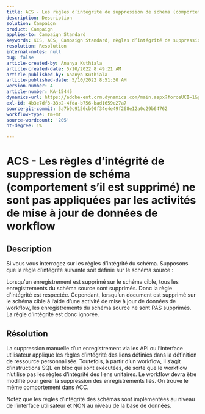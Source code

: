 ```yaml
---
title: ACS - Les règles d’intégrité de suppression de schéma (comportement s’il est supprimé) ne sont pas appliquées par les activités de mise à jour de données de workflow
description: Description
solution: Campaign
product: Campaign
applies-to: Campaign Standard
keywords: KCS, ACS, Campaign Standard, règles d’intégrité de suppression, comportement en cas de suppression, workflow, mise à jour de données
resolution: Resolution
internal-notes: null
bug: false
article-created-by: Ananya Kuthiala
article-created-date: 5/10/2022 8:49:21 AM
article-published-by: Ananya Kuthiala
article-published-date: 5/10/2022 8:51:30 AM
version-number: 4
article-number: KA-15445
dynamics-url: https://adobe-ent.crm.dynamics.com/main.aspx?forceUCI=1&pagetype=entityrecord&etn=knowledgearticle&id=01894013-3ed0-ec11-a7b5-0022480a8e40
exl-id: 4b3e7df3-33b2-4fda-b756-bad1659e27a7
source-git-commit: 5a7b9c9156cb90f34e4e49f268e12a0c29b64762
workflow-type: tm+mt
source-wordcount: '205'
ht-degree: 1%

---
```


# ACS - Les règles d’intégrité de suppression de schéma (comportement s’il est supprimé) ne sont pas appliquées par les activités de mise à jour de données de workflow

## Description


Si vous vous interrogez sur les règles d’intégrité du schéma. Supposons que la règle d’intégrité suivante soit définie sur le schéma source :



Lorsqu&#39;un enregistrement est supprimé sur le schéma cible, tous les enregistrements du schéma source sont supprimés. Donc la règle d&#39;intégrité est respectée. Cependant, lorsqu’un document est supprimé sur le schéma cible à l’aide d’une activité de mise à jour de données de workflow, les enregistrements du schéma source ne sont PAS supprimés. La règle d&#39;intégrité est donc ignorée.


## Résolution


La suppression manuelle d’un enregistrement via les API ou l’interface utilisateur applique les règles d’intégrité des liens définies dans la définition de ressource personnalisée. Toutefois, à partir d’un workflow, il s’agit d’instructions SQL en bloc qui sont exécutées, de sorte que le workflow n’utilise pas les règles d’intégrité des liens unitaires. Le workflow devra être modifié pour gérer la suppression des enregistrements liés. On trouve le même comportement dans ACC.

Notez que les règles d’intégrité des schémas sont implémentées au niveau de l’interface utilisateur et NON au niveau de la base de données.
